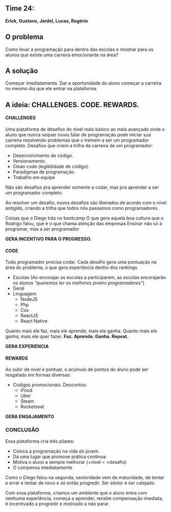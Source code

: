 
## **Time 24**: 

**Erick, Gustavo, Jardel, Lucas, Rogério**

## O problema

Como levar a programação para dentro das escolas e mostrar para os alunos que existe uma carreira emocionante na área?

## A solução

Começar imediatamente. Dar a oportunidade do aluno começar a carreira no mesmo dia que ele entrar na plataforma.

## A ideia: CHALLENGES. CODE. REWARDS.

#### CHALLENGES

Uma plataforma de desafios do nível mais básico ao mais avançado onde o aluno que nunca sequer ouviu falar de programação pode iniciar sua carreira resolvendo problemas que o treinem a ser um programador completo. Desafios que criem a trilha da carreira de um programador:
  - Desenvolvimento de código.
  - Versionamento.
  - Clean code (legibilidade de código).
  - Paradigmas de programação.
  - Trabalho em equipe

Não são desafios pra aprender somente a codar, mas pra aprender a ser um programador completo.

Ao resolver um desafio, novos desafios são liberados de acordo com o nível antigido, criando a trilha que todos nós passamos como programadores.

Coisas que o Diego trás no bootcamp
O que gera aquela boa cultura que o Rodrigo falou, que é o que chama atenção das empresas
Ensinar não só à programar, mas a ser programador

**GERA INCENTIVO PARA O PROGRESSO.**

#### CODE
Todo programador precisa codar. Cada desafio gera uma pontuação na área do problema, o que gera experiência dentro dos rankings
  * Escolas (Ao encorajar as escolas a participarem, as escolas encorajarão os alunos _"queremos ter os melhores jovens programadores"_)
  * Geral
  * Linguagem
    - NodeJS
    - Php
    - Css
    - ReactJS
    - React Native 

Quanto mais ele faz, mais ele aprende, mais ele ganha. Quanto mais ele ganha, mais ele quer fazer.
**Faz. Aprende. Ganha. Repeat.**

**GERA EXPERIENCIA** 

#### REWARDS

Ao subir de nível e pontuar, o acúmulo de pontos do aluno pode ser resgatado em formas diversas:
  * Códigos promocionais. Descontos:
    - iFood
    - Uber
    - Steam
    - Rocketseat

**GERA ENGAJAMENTO**

### CONCLUSÃO
Essa plataforma cria três pilares:

* Coloca a programação na vida do jovem.
* Dá uma lugar que promove prática continua.
* Motiva o aluno a sempre melhorar (+nível = >desafio)
* O compensa imediatamente

Como o Diego falou na segunda, senioridade vem de maturidade, de tentar e errar e tentar de novo e só então progredir. Ser sênior é ser calejado. 

Com essa plataforma, criamos um ambiente que o aluno entra com nenhuma experiência, começa a aprender, recebe compensação imediata, é incentivado a progredir e motivado a não parar.
